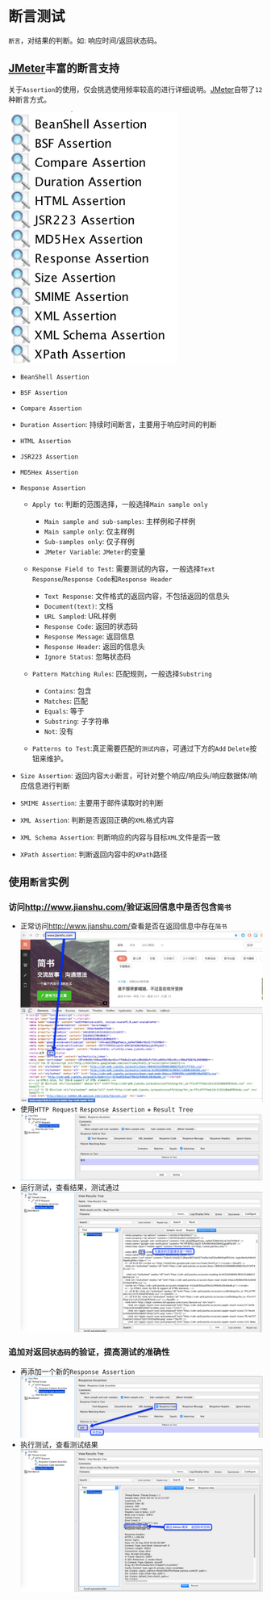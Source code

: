 # 断言测试

`断言`，对结果的判断。如: 响应时间/返回状态码。

## [JMeter](http://jmeter.apache.org/)丰富的断言支持

关于`Assertion`的使用，仅会挑选使用频率较高的进行详细说明。[JMeter](http://jmeter.apache.org/)自带了`12`种断言方式。

![](../img/AssertionType.png)

- `BeanShell Assertion`
- `BSF Assertion`
- `Compare Assertion`
- `Duration Assertion`: 持续时间断言，主要用于响应时间的判断
- `HTML Assertion`
- `JSR223 Assertion`
- `MD5Hex Assertion`
- `Response Assertion`

  - `Apply to`: 判断的范围选择，一般选择`Main sample only`

    - `Main sample and sub-samples`: 主样例和子样例
    - `Main sample only`: 仅主样例
    - `Sub-samples only`: 仅子样例
    - `JMeter Variable`: `JMeter`的变量

  - `Response Field to Test`: 需要测试的内容，一般选择`Text Response`/`Response Code`和`Response Header`

    - `Text Response`: 文件格式的返回内容，不包括返回的信息头
    - `Document(text)`: 文档
    - `URL Sampled`: URL样例
    - `Response Code`: 返回的状态码
    - `Response Message`: 返回信息
    - `Response Header`: 返回的信息头
    - `Ignore Status`: 忽略状态码

  - `Pattern Matching Rules`: 匹配规则，一般选择`Substring`

    - `Contains`: 包含
    - `Matches`: 匹配
    - `Equals`: 等于
    - `Substring`: 子字符串
    - `Not`: 没有

  - `Patterns to Test`:真正需要匹配的`测试内容`，可通过下方的`Add` `Delete`按钮来维护。

- `Size Assertion`: 返回内容`大小`断言，可针对整个响应/响应头/响应数据体/响应信息进行判断

- `SMIME Assertion`: 主要用于邮件读取时的判断
- `XML Assertion`: 判断是否返回正确的`XML`格式内容
- `XML Schema Assertion`: 判断响应的内容与目标`XML`文件是否一致
- `XPath Assertion`: 判断返回内容中的`XPath`路径

## 使用`断言`实例

### 访问<http://www.jianshu.com/>验证返回信息中是否包含`简书`

- 正常访问<http://www.jianshu.com/>查看是否在返回信息中存在`简书` ![](../img/ResponseAssertion-Step0.png)
- 使用`HTTP Request` `Response Assertion` + `Result Tree` ![](../img/ResponseAssertion-Step1.png)
- 运行测试，查看结果，测试通过 ![](../img/ResponseAssertion-Step2.png)

### 追加对返回`状态码`的验证，提高测试的准确性

- 再添加一个新的`Response Assertion` ![](../img/ResponseAssertion-Step3.png)
- 执行测试，查看测试结果 ![](../img/ResponseAssertion-Step4.png)
